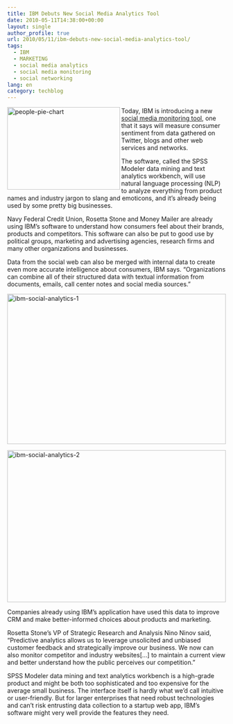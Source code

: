 ```yaml
---
title: IBM Debuts New Social Media Analytics Tool
date: 2010-05-11T14:38:00+00:00
layout: single
author_profile: true
url: 2010/05/11/ibm-debuts-new-social-media-analytics-tool/
tags:
  - IBM
  - MARKETING
  - social media analytics
  - social media monitoring
  - social networking
lang: en
category: techblog
---
```

[<img title="people-pie-chart" border="0" alt="people-pie-chart" align="left" src="http://lh3.ggpht.com/_vaUVXcmC3OI/S-lktp-zU0I/AAAAAAAACIY/eW2LCyGm-20/people-pie-chart_thumb%5B2%5D.jpg?imgmax=800" width="260" height="190" />](http://lh5.ggpht.com/_vaUVXcmC3OI/S-lkqll12uI/AAAAAAAACIU/QYpLtzj_huU/s1600-h/people-pie-chart%5B4%5D.jpg) Today, IBM is introducing a new [social media monitoring tool](http://www.spss.com/software/modeling/modeler-pro/), one that it says will measure consumer sentiment from data gathered on Twitter, blogs and other web services and networks. 

The software, called the SPSS Modeler data mining and text analytics workbench, will use natural language processing (NLP) to analyze everything from product names and industry jargon to slang and emoticons, and it’s already being used by some pretty big businesses. 

Navy Federal Credit Union, Rosetta Stone and Money Mailer are already using IBM’s software to understand how consumers feel about their brands, products and competitors. This software can also be put to good use by political groups, marketing and advertising agencies, research firms and many other organizations and businesses. 

Data from the social web can also be merged with internal data to create even more accurate intelligence about consumers, IBM says. “Organizations can combine all of their structured data with textual information from documents, emails, call center notes and social media sources.” 

[<img title="ibm-social-analytics-1" border="0" alt="ibm-social-analytics-1" src="http://lh5.ggpht.com/_vaUVXcmC3OI/S-lkzBqbrOI/AAAAAAAACIg/XVggIlYOgLc/ibm-social-analytics-1_thumb%5B2%5D.jpg?imgmax=800" width="504" height="346" />](http://lh5.ggpht.com/_vaUVXcmC3OI/S-lkwiuhaVI/AAAAAAAACIc/WT8MXz4kCgA/s1600-h/ibm-social-analytics-1%5B4%5D.jpg)

[<img title="ibm-social-analytics-2" border="0" alt="ibm-social-analytics-2" src="http://lh4.ggpht.com/_vaUVXcmC3OI/S-lk3_QfaGI/AAAAAAAACIo/aIAFi_lKS20/ibm-social-analytics-2_thumb%5B2%5D.jpg?imgmax=800" width="504" height="350" />](http://lh4.ggpht.com/_vaUVXcmC3OI/S-lk1c0BOFI/AAAAAAAACIk/CJAy1vHyjf8/s1600-h/ibm-social-analytics-2%5B4%5D.jpg) </p> 

Companies already using IBM’s application have used this data to improve CRM and make better-informed choices about products and marketing. 

Rosetta Stone’s VP of Strategic Research and Analysis Nino Ninov said, “Predictive analytics allows us to leverage unsolicited and unbiased customer feedback and strategically improve our business. We now can also monitor competitor and industry websites[…] to maintain a current view and better understand how the public perceives our competition.” 

SPSS Modeler data mining and text analytics workbench is a high-grade product and might be both too sophisticated and too expensive for the average small business. The interface itself is hardly what we’d call intuitive or user-friendly. But for larger enterprises that need robust technologies and can’t risk entrusting data collection to a startup web app, IBM’s software might very well provide the features they need.